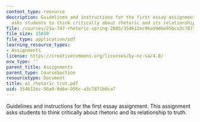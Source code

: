 ```yaml
---
content_type: resource
description: Guidelines and instructions for the first essay assignment. This assignment
  asks students to think critically about rhetoric and its relationship to truth.
file: /courses/21w-747-rhetoric-spring-2005/354612ec96a99d6e956ca3c7871b0ca7_a1_rhetoric_trut.pdf
file_size: 15850
file_type: application/pdf
learning_resource_types:
- Assignments
license: https://creativecommons.org/licenses/by-nc-sa/4.0/
ocw_type: ''
parent_title: Assignments
parent_type: CourseSection
resourcetype: Document
title: a1_rhetoric_trut.pdf
uid: 354612ec-96a9-9d6e-956c-a3c7871b0ca7
---
```

Guidelines and instructions for the first essay assignment. This assignment asks students to think critically about rhetoric and its relationship to truth.